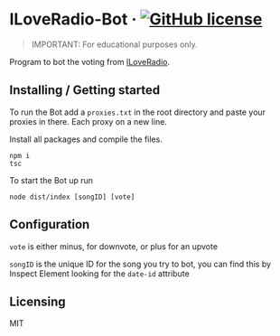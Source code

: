 # ILoveRadio-Bot &middot; [![GitHub license](https://img.shields.io/badge/license-MIT-blue.svg?style=flat-square)](https://github.com/your/your-project/blob/master/LICENSE)
> IMPORTANT: For educational purposes only.

Program to bot the voting from [ILoveRadio](https://iloveradio.de/).

## Installing / Getting started

To run the Bot add a ``proxies.txt`` in the root directory and paste your proxies in there. Each proxy on a new line.

Install all packages and compile the files.

```shell
npm i
tsc
```

To start the Bot up run 

````
node dist/index [songID] [vote]
````

## Configuration

``vote`` is either minus, for downvote, or plus for an upvote

``songID`` is the unique ID for the song you try to bot, you can find this by Inspect Element looking for the `date-id` attribute

## Licensing

MIT
